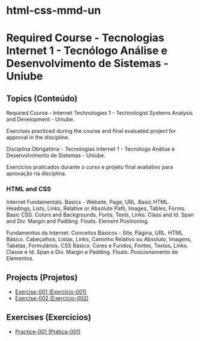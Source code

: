 # html-css-mmd-un

<h1>Required Course - Tecnologias Internet 1 - Tecnólogo Análise e Desenvolvimento de  Sistemas - Uniube</h1>

<h2>Topics (Conteúdo)</h2>

<p>Required Course - Internet Technologies 1 - Technologist Systems Analysis and Development - Uniube.</p>
<p>Exercises practiced during the course and final evaluated project for approval in the discipline.</p>

<p>Disciplina Obrigatória - Tecnologias Internet 1 - Tecnólogo Análise e Desenvolvimento de  Sistemas - Uniube.</p>
<p>Exercícios praticados durante o curso e projeto final avaliativo para aprovação na disciplina.</p>

<h3>HTML and CSS</h3>

<p>Internet Fundamentals. Basics - Website, Page, URL. Basic HTML. Headings, Lists, Links, Relative or Absolute Path, Images, Tables, Forms. Basic CSS. Colors and Backgrounds, Fonts, Texts, Links. Class and Id. Span and Div. Margin and Padding. Floats. Element Positioning.</p>

<p>Fundamentos da Internet. Conceitos Básicos - Site, Página, URL. HTML Básico. Cabeçalhos, Listas, Links, Caminho Relativo ou Absoluto, Imagens, Tabelas, Formulários. CSS Básico. Cores e Fundos, Fontes, Textos, Links. Classe e Id. Span e Div. Margin e Padding. Floats. Posicionamento de Elementos.</p>

<h2>Projects (Projetos)</h2>

<ul>
<li><a href="https://mayramduarte.github.io/css3-mmd-oc/11-exercicio-recriando-um-site-com-css-1
/ex001" target="_blank">Exercise-001 (Exercício-001)</a></li>
<li><a href="https://mayramduarte.github.io/css3-mmd-oc/16-exercicio-recriando-um-site-com-css-2
/ex002/" target="_blank">Exercise-002 (Exercício-002)</a></li>
</ul>

<h2>Exercises (Exercícios)</h2>

<ul>
<li><a href="https://mayramduarte.github.io/css3-mmd-oc/3-primeiro-css/pr001" target="_blank">Practice-001 (Prática-001)</a></li>
</ul>
